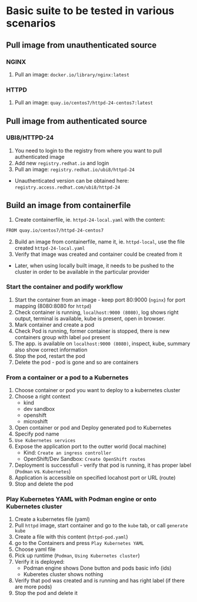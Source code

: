 # Basic suite to be tested in various scenarios

## Pull image from unauthenticated source

### NGINX

1. Pull an image: `docker.io/library/nginx:latest`

### HTTPD

1. Pull an image: `quay.io/centos7/httpd-24-centos7:latest`

## Pull image from authenticated source

### UBI8/HTTPD-24
1. You need to login to the registry from where you want to pull authenticated image
2. Add new `registry.redhat.io` and login
3. Pull an image: `registry.redhat.io/ubi8/httpd-24` 
* Unauthenticated version can be obtained here: `registry.access.redhat.com/ubi8/httpd-24`

## Build an image from containerfile

1. Create containerfile, ie. `httpd-24-local.yaml` with the content:
```sh
FROM quay.io/centos7/httpd-24-centos7
```
2. Build an image from containerfile, name it, ie. `httpd-local`, use the file created `httpd-24-local.yaml`
3. Verify that image was created and container could be created from it
* Later, when using locally built image, it needs to be pushed to the cluster in order to be available in the particular provider

### Start the container and podify workflow

1. Start the container from an image - keep port 80:9000 (`nginx`) for port mapping (8080:8080 for `httpd`)
2. Check container is running, `localhost:9000 (8080)`, log shows right output, terminal is available, kube is present, open in browser.
3. Mark container and create a pod
4. Check Pod is running, former container is stopped, there is new containers group with label `pod` present 
5. The app. is available on `localhost:9000 (8080)`, inspect, kube, summary also show correct information
6. Stop the pod, restart the pod
7. Delete the pod - pod is gone and so are containers

### From a container or a pod to a Kubernetes

1. Choose container or pod you want to deploy to a kubernetes cluster
2. Choose a right context 
    * kind
    * dev sandbox
    * openshift
    * microshift
3. Open container or pod and Deploy generated pod to Kubernetes
4. Specify pod name
5. `Use Kubernetes services`
6. Expose the application port to the outter world (local machine)
    * Kind: `Create an ingress controller`
    * OpenShift/Dev Sandbox: `Create OpenShift routes`
7. Deployment is successfull - verify that pod is running, it has proper label (`Podman` vs. `Kubernetes`)
8. Application is accessible on specified locahost port or URL (route)
9. Stop and delete the pod

### Play Kubernetes YAML with Podman engine or onto Kubernetes cluster

1. Create a kubernetes file (yaml)
2. Pull `httpd` image, start container and go to the `kube` tab, or call `generate kube`
3. Create a file with this content (`httpd-pod.yaml`)
4. go to the Containers and press `Play Kubernetes YAML`
5. Choose yaml file
6. Pick up runtime (`Podman`, `Using Kubernetes cluster`)
7. Verify it is deployed:
    * Podman engine shows Done button and pods basic info (ids)
    * Kuberetes cluster shows nothing
8. Verify that pod was created and is running and has right label (if there are more pods)
9. Stop the pod and delete it



